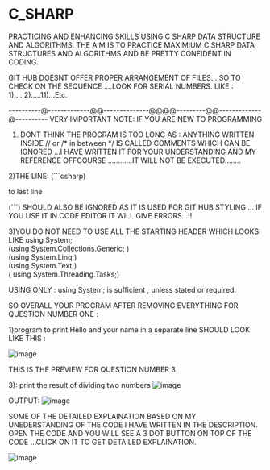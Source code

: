 # C_SHARP
PRACTICING AND ENHANCING SKILLS USING C SHARP DATA STRUCTURE AND ALGORITHMS.
THE AIM IS TO PRACTICE MAXIMIUM C SHARP DATA STRUCTURES AND ALGORITHMS AND BE PRETTY CONFIDENT IN CODING.

GIT HUB DOESNT OFFER PROPER ARRANGEMENT OF FILES....SO TO CHECK ON THE SEQUENCE ....LOOK FOR SERIAL NUMBERS. LIKE : 1)....,2).....11)...Etc.

----------@-------------@@--------------@@@@---------@@-------------@----------
VERY IMPORTANT NOTE: IF YOU ARE NEW TO PROGRAMMING 
1) DONT THINK THE PROGRAM IS TOO LONG AS :
   ANYTHING WRITTEN INSIDE // or /* in between  */ IS CALLED COMMENTS WHICH CAN BE IGNORED ...I HAVE WRITTEN IT FOR YOUR UNDERSTANDING AND MY REFERENCE OFFCOURSE ............IT WILL NOT BE EXECUTED........

2)THE LINE:
   (```csharp)

   to last line

   (```)  SHOULD ALSO BE IGNORED AS IT IS USED FOR GIT HUB STYLING ... IF YOU USE IT IN CODE EDITOR IT WILL GIVE ERRORS...!!

3)YOU DO NOT NEED TO USE ALL THE STARTING HEADER WHICH LOOKS LIKE 
using System;                                                                              
       (using System.Collections.Generic; )                      
          (using System.Linq;)                          
                  (using System.Text;)                                 
                        ( using System.Threading.Tasks;)                              

USING ONLY :
using System;
is sufficient , unless stated or required.

SO OVERALL YOUR PROGRAM AFTER REMOVING EVERYTHING FOR QUESTION NUMBER ONE :

1)program to print Hello and your name in a separate line
SHOULD LOOK LIKE THIS :

![image](https://github.com/koushhik/C_SHARP/assets/54579643/2df4840c-2175-404a-8d92-5a40d6dc477b)





THIS IS THE PREVIEW FOR QUESTION NUMBER 3

3): print the result of dividing two numbers
![image](https://github.com/koushhik/C_SHARP/assets/54579643/bb308130-e6ef-4eaa-9488-c4f87ae77b97)

   OUTPUT:
   ![image](https://github.com/koushhik/C_SHARP/assets/54579643/d8d346dd-f41d-4ede-a93e-5dd1a887b912)


   SOME OF THE DETAILED EXPLAINATION BASED ON MY UNEDERSTANDING OF THE CODE I HAVE WRITTEN IN THE DESCRIPTION.
   OPEN THE CODE AND YOU WILL SEE A 3 DOT BUTTON ON TOP OF THE CODE ...CLICK ON IT TO GET DETAILED EXPLAINATION.

   ![image](https://github.com/koushhik/C_SHARP/assets/54579643/ebd74cea-2a02-4c8a-a5a4-cdc999ed5333)


